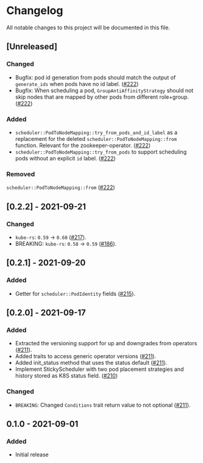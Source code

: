 # Changelog

All notable changes to this project will be documented in this file.

## [Unreleased]

### Changed
- Bugfix: pod id generation from pods should match the output of `generate_ids` when pods have no id label. ([#222])
- Bugfix: When scheduling a pod, `GroupAntiAffinityStrategy` should not skip nodes that are mapped by other pods from different role+group. ([#222])

### Added
- `scheduler::PodToNodeMapping::try_from_pods_and_id_label` as a replacement for the deleted `scheduler::PodToNodeMapping::from` function. Relevant for the zookeeper-operator. ([#222])
- `scheduler::PodToNodeMapping::try_from_pods` to support scheduling pods without an explicit `id` label. ([#222])

### Removed
 `scheduler::PodToNodeMapping::from` ([#222])

[#222]: https://github.com/stackabletech/operator-rs/pull/222

## [0.2.2] - 2021-09-21


### Changed

- `kube-rs`: `0.59` → `0.60` ([#217]).
- BREAKING: `kube-rs`: `0.58` → `0.59` ([#186]).

[#217]: https://github.com/stackabletech/operator-rs/pull/217
[#186]: https://github.com/stackabletech/operator-rs/pull/186

## [0.2.1] - 2021-09-20

### Added
- Getter for `scheduler::PodIdentity` fields ([#215]).

[#215]: https://github.com/stackabletech/operator-rs/pull/215

## [0.2.0] - 2021-09-17


### Added
- Extracted the versioning support for up and downgrades from operators ([#211]).
- Added traits to access generic operator versions ([#211]).
- Added init_status method that uses the status default ([#211]).
- Implement StickyScheduler with two pod placement strategies and history stored as K8S status field. ([#210])

### Changed
- `BREAKING`: Changed `Conditions` trait return value to not optional ([#211]). 

[#211]: https://github.com/stackabletech/operator-rs/pull/211
[#210]: https://github.com/stackabletech/operator-rs/pull/210

## 0.1.0 - 2021-09-01

### Added

- Initial release
